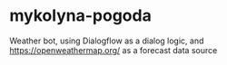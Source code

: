 # mykolyna-pogoda
Weather bot, using Dialogflow as a dialog logic, and https://openweathermap.org/ as a forecast data source

